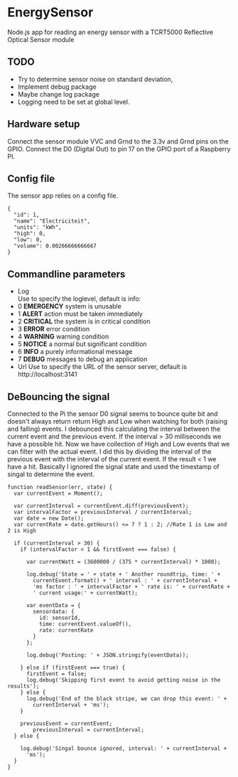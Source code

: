 EnergySensor
============

Node.js app for reading an energy sensor with a TCRT5000 Reflective
Optical Sensor module

TODO
----

-   Try to determine sensor noise on standard deviation,
-   Implement debug package
-   Maybe change log package
-   Logging need to be set at global level.

Hardware setup
--------------

Connect the sensor module VVC and Grnd to the 3.3v and Grnd pins on the
GPIO. Connect the D0 (Digital Out) to pin 17 on the GPIO port of a
Raspberry PI.

Config file
-----------

The sensor app relies on a config file.

``` {.json}
{
  "id": 1,
  "name": "Electriciteit",
  "units": "kWh",
  "high": 0,
  "low": 0,
  "volume": 0.00266666666667
}
```

Commandline parameters
----------------------

-   Log\
    Use to specify the loglevel, default is info:
-   0 **EMERGENCY** system is unusable
-   1 **ALERT** action must be taken immediately
-   2 **CRITICAL** the system is in critical condition
-   3 **ERROR** error condition
-   4 **WARNING** warning condition
-   5 **NOTICE** a normal but significant condition
-   6 **INFO** a purely informational message
-   7 **DEBUG** messages to debug an application
-   Url Use to specify the URL of the sensor server, default is\
    http://localhost:3141

DeBouncing the signal
---------------------

Connected to the Pi the sensor D0 signal seems to bounce quite bit and
doesn't always return return High and Low when watching for both
(raising and falling) events. I debounced this calculating the interval
between the current event and the previous event. If the interval \> 30
milliseconds we have a possible hit. Now we have collection of High and
Low events that we can filter with the actual event. I did this by
dividing the interval of the previous event with the interval of the
current event. If the result \< 1 we have a hit. Basically I ignored the
signal state and used the timestamp of singal to determine the event.

``` {.javascript}
function readSensor(err, state) {
  var currentEvent = Moment();

  var currentInterval = currentEvent.diff(previousEvent);
  var intervalFactor = previousInterval / currentInterval;
  var date = new Date();
  var currentRate = date.getHours() <= 7 ? 1 : 2; //Rate 1 is Low and 2 is High

  if (currentInterval > 30) {
    if (intervalFactor < 1 && firstEvent === false) {

      var currentWatt = (3600000 / (375 * currentInterval) * 1000);

      log.debug('State = ' + state + ' Another roundtrip, time: ' +
        currentEvent.format() + ' interval : ' + currentInterval +
        'ms factor : ' + intervalFactor + ' rate is: ' + currentRate +
        ' current usage:' + currentWatt);

      var eventData = {
        sensordata: {
          id: sensorId,
          time: currentEvent.valueOf(),
          rate: currentRate
        }
      };

      log.debug('Posting: ' + JSON.stringify(eventData));

    } else if (firstEvent === true) {
      firstEvent = false;
      log.debug('Skipping first event to avoid getting noise in the results');
    } else {
      log.debug('End of the black stripe, we can drop this event: ' +
        currentInterval + 'ms');
    }

    previousEvent = currentEvent;
        previousInterval = currentInterval;
  } else {

    log.debug('Singal bounce ignored, interval: ' + currentInterval +
      'ms');
  }
}
```

